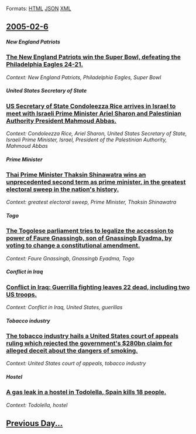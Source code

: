 
Formats: [HTML](2005/02/6/index.html)  [JSON](2005/02/6/index.json)  [XML](2005/02/6/index.xml)  

## [2005-02-6](/news/2005/02/6/index.md)

##### New England Patriots
### [ The New England Patriots win the Super Bowl, defeating the Philadelphia Eagles 24-21. ](/news/2005/02/6/the-new-england-patriots-win-the-super-bowl-defeating-the-philadelphia-eagles-24-21.md)
_Context: New England Patriots, Philadelphia Eagles, Super Bowl_

##### United States Secretary of State
### [ US Secretary of State Condoleezza Rice arrives in Israel to meet with Israeli Prime Minister Ariel Sharon and Palestinian Authority President Mahmoud Abbas. ](/news/2005/02/6/us-secretary-of-state-condoleezza-rice-arrives-in-israel-to-meet-with-israeli-prime-minister-ariel-sharon-and-palestinian-authority-preside.md)
_Context: Condoleezza Rice, Ariel Sharon, United States Secretary of State, Israeli Prime Minister, Israel, President of the Palestinian Authority, Mahmoud Abbas_

##### Prime Minister
### [ Thai Prime Minister Thaksin Shinawatra wins an unprecedented second term as prime minister, in the greatest electoral sweep in the nation's history. ](/news/2005/02/6/thai-prime-minister-thaksin-shinawatra-wins-an-unprecedented-second-term-as-prime-minister-in-the-greatest-electoral-sweep-in-the-nation-s.md)
_Context: greatest electoral sweep, Prime Minister, Thaksin Shinawatra_

##### Togo
### [ The Togolese parliament tries to legalize the accession to power of Faure Gnassingb, son of Gnassingb Eyadma, by voting to change a constitutional amendment. ](/news/2005/02/6/the-togolese-parliament-tries-to-legalize-the-accession-to-power-of-faure-gnassingbe-son-of-gnassingbe-eyadema-by-voting-to-change-a-cons.md)
_Context: Faure Gnassingb, Gnassingb Eyadma, Togo_

##### Conflict in Iraq
### [ Conflict in Iraq: Guerrilla fighting leaves 22 dead, including two US troops. ](/news/2005/02/6/conflict-in-iraq-guerrilla-fighting-leaves-22-dead-including-two-us-troops.md)
_Context: Conflict in Iraq, United States, guerillas_

##### Tobacco industry
### [ The tobacco industry hails a United States court of appeals ruling which rejected the government's $280bn claim for alleged deceit about the dangers of smoking. ](/news/2005/02/6/the-tobacco-industry-hails-a-united-states-court-of-appeals-ruling-which-rejected-the-government-s-280bn-claim-for-alleged-deceit-about-th.md)
_Context: United States court of appeals, tobacco industry_

##### Hostel
### [ A gas leak in a hostel in Todolella, Spain kills 18 people. ](/news/2005/02/6/a-gas-leak-in-a-hostel-in-todolella-spain-kills-18-people.md)
_Context: Todolella, hostel_

## [Previous Day...](/news/2005/02/5/index.md)

